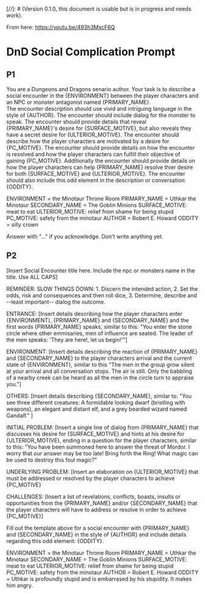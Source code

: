 
[//]: # (Version 0.1.0, this document is usable but is in progress and needs work).

From here: https://youtu.be/493h3MxcF6Q 

# DnD Social Complication Prompt

## P1

You are a Dungeons and Dragons senario author. 
Your task is to describe a social encounter in  the {ENVIRONMENT} between the player characters and an NPC or monster antagonist named {PRIMARY_NAME}.  
The encounter description should use vivid and intriguing language in the style of {AUTHOR}. 
The encounter should include dialog for the monster to speak. 
The encounter should provide details that reveal {PRIMARY_NAME}'s desire for {SURFACE_MOTIVE}, but also reveals they have a secret desire for {ULTERIOR_MOTIVE}. The encounter should describe how the player characters are motivated by a desire for {PC_MOTIVE}.
The encounter should provide details on how the encounter is resolved and how the player characters can fulfill their objective of gaining {PC_MOTIVE}.  Additionally the encounter should provide details on how the player characters can help {PRIMARY_NAME} resolve thier desire for both {SURFACE_MOTIVE} and {ULTERIOR_MOTIVE}.
The encounter should also include this odd element in the description or conversation: {ODDITY}. 

ENVIRONMENT = the Minotaur Throne Room
PRIMARY_NAME = Uthkar the Minotaur
SECONDARY_NAME = The Goblin Minions
SURFACE_MOTIVE: meat to eat
ULTERIOR_MOTIVE: relief from shame for being stupid
PC_MOTIVE: safety from the minotaur
AUTHOR = Robert E. Howard
ODDITY = silly crown

Answer with "..." if you acknowledge. 
Don't write anything yet.


## P2

[Insert Social Encounter title here. Include the npc or monsters name in the title. Use ALL CAPS]

REMINDER: SLOW THINGS DOWN:  1. Discern the intended action, 2. Set the odds, risk and consequences and then roll dice, 3. Determine, describe and --least important-- dialog the outcome.

ENTRANCE: [Insert details describing how the player characters enter {ENVIRONMENT}, {PRIMARY_NAME} and {SECONDARY_NAME} and the first words {PRIMARY_NAME} speaks, similar to this: "You enter the stone circle where other emmisaries, men of influence are seated. The leader of the men speaks: 'They are here!, let us begin!'"]

ENVIRONMENT: [Insert details describing the reaction of {PRIMARY_NAME} and {SECONDARY_NAME} to the player characters arrival and the current state of {ENVIRONMENT}, similar to this "The men in the group grow silent at your arrival and all conversation stops.  The air is still.  Only the babbling of a nearby creek can be heard as all the men in the circle turn to appraise you."]

OTHERS: [Insert details describing {SECONDARY_NAME}, similar to: "You see three different creatures:  A formidable looking dwarf \(bristling with weapons\), an elegant and distant elf, and a grey bearded wizard named Gandalf." ]

INITIAL PROBLEM: [Insert a single line of dialog from {PRIMARY_NAME} that discusses his desire for {SURFACE_MOTIVE} and hints at his desire for {ULTERIOR_MOTIVE}, ending in a question for the player characters, similar to this: "You have been summoned here to answer the threat of Mordor. I worry that our answer may be too late!  Bring forth the Ring! What magic can be used to destroy this foul magic?"

UNDERLYING PROBLEM: [Insert an elaboration on {ULTERIOR_MOTIVE} that must be addressed or resolved by the player characters to achieve {PC_MOTIVE}

CHALLENGES: [Insert a list of revelations, conflicts, boasts, insults or opportunities from the {PRIMARY_NAME} and/or {SECONDARY_NAME} that the player characters will have to address or resolve in order to achieve {PC_MOTIVE}]

Fill out the template above for a social encounter with {PRIMARY_NAME} and {SECONDARY_NAME} in the style of {AUTHOR} and include details regarding this odd element: {ODDITY}.

ENVIRONMENT = the Minotaur Throne Room
PRIMARY_NAME = Uthkar the Minotaur
SECONDARY_NAME = The Goblin Minions
SURFACE_MOTIVE: meat to eat
ULTERIOR_MOTIVE: relief from shame for being stupid
PC_MOTIVE: safety from the minotaur
AUTHOR = Robert E. Howard
ODDITY = Uthkar is profoundly stupid and is embarrased by his stupidity.  It makes him angry.
